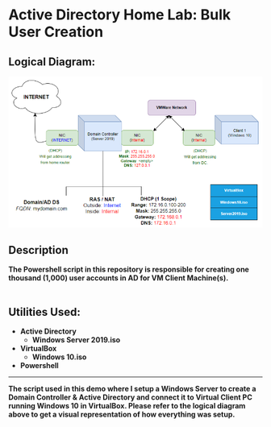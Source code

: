 # Active Directory Home Lab: Bulk User Creation
<h2>Logical Diagram:</h2>

<p align="center">
  <img src="https://github.com/dgftjr/AD_PS_bulkuser/blob/main/LogicalDiagram.png">
</p>

<h2>Description</h2>
<b>The Powershell script in this repository is responsible for creating one thousand (1,000) user accounts in AD for VM Client Machine(s).
<br />
<br />
<h2>Utilities Used:</h2>

- Active Directory
  - Windows Server 2019.iso
- VirtualBox
  - Windows 10.iso
- Powershell

<hr>

The script used in this demo where I setup a Windows Server to create a Domain Controller & Active Directory and connect it to Virtual Client PC running Windows 10 in VirtualBox.
Please refer to the logical diagram above to get a visual representation of how everything was setup.
<br />
<br />

